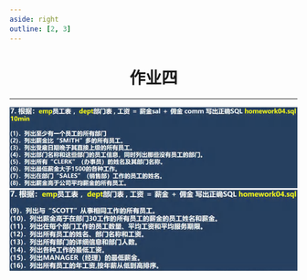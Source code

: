 ```yaml
---
aside: right
outline: [2, 3]
---
```


<h1 style="text-align: center;">作业四</h1>
 
- - -
<img src="./4-1.png" style="width:900px;margin:0px auto" />

<br>

<img src="./4-2.png" style="width:900px;margin:0px auto" />
